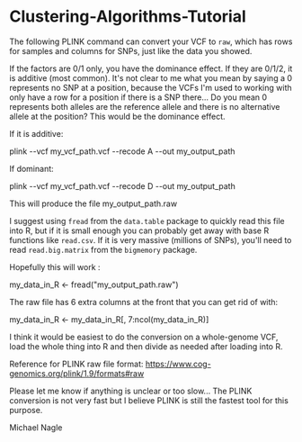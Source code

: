 # Clustering-Algorithms-Tutorial

The following PLINK command can convert your VCF to `raw`, which has rows for samples and columns for SNPs, just like the data you showed.

If the factors are 0/1 only, you have the dominance effect. If they are 0/1/2, it is additive (most common). It's not clear to me what you mean by saying a 0 represents no SNP at a position, because the VCFs I'm used to working with only have a row for a position if there is a SNP there... Do you mean 0 represents both alleles are the reference allele and there is no alternative allele at the position? This would be the dominance effect.

If it is additive:

plink --vcf my_vcf_path.vcf --recode A --out my_output_path

If dominant:

plink --vcf my_vcf_path.vcf --recode D --out my_output_path

This will produce the file my_output_path.raw

I suggest using `fread` from the `data.table` package to quickly read this file into R, but if it is small enough you can probably get away with base R functions like `read.csv`. If it is very massive (millions of SNPs), you'll need to read `read.big.matrix` from the `bigmemory` package.

Hopefully this will work :

my_data_in_R <- fread("my_output_path.raw")

The raw file has 6 extra columns at the front that you can get rid of with:

my_data_in_R <- my_data_in_R[, 7:ncol(my_data_in_R)]

I think it would be easiest to do the conversion on a whole-genome VCF, load the whole thing into R and then divide as needed after loading into R.

Reference for PLINK raw file format: https://www.cog-genomics.org/plink/1.9/formats#raw

Please let me know if anything is unclear or too slow... The PLINK conversion is not very fast but I believe PLINK is still the fastest tool for this purpose.

Michael Nagle
